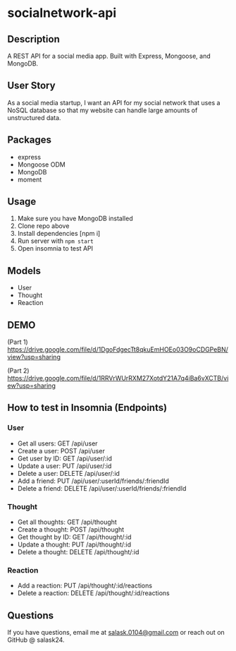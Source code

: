 # socialnetwork-api

## Description
A REST API for a social media app. Built with Express, Mongoose, and MongoDB.

## User Story
As a social media startup, I want an API for my social network that uses a NoSQL database so that my website can handle large amounts of unstructured data.

## Packages
- express
- Mongoose ODM
- MongoDB
- moment

## Usage

1. Make sure you have MongoDB installed
2. Clone repo above 
3. Install dependencies [npm i] 
4. Run server with ```npm start``` 
5. Open insomnia to test API

## Models
- User
- Thought 
- Reaction


## DEMO

(Part 1) https://drive.google.com/file/d/1DgoFdgecTt8qkuEmHOEo03O9oCDGPeBN/view?usp=sharing

(Part 2) https://drive.google.com/file/d/1RRVrWUrRXM27XotdY21A7q4iBa6vXCTB/view?usp=sharing


## How to test in Insomnia (Endpoints)

### User

- Get all users: GET /api/user
- Create a user: POST /api/user
- Get user by ID: GET /api/user/:id
- Update a user: PUT /api/user/:id
- Delete a user: DELETE /api/user/:id
- Add a friend: PUT /api/user/:userId/friends/:friendId
- Delete a friend: DELETE /api/user/:userId/friends/:friendId

### Thought

- Get all thoughts: GET /api/thought
- Create a thought: POST /api/thought
- Get thought by ID: GET /api/thought/:id
- Update a thought: PUT /api/thought/:id
- Delete a thought: DELETE /api/thought/:id


### Reaction

- Add a reaction: PUT /api/thought/:id/reactions
- Delete a reaction: DELETE /api/thought/:id/reactions

## Questions

If you have questions, email me at salask.0104@gmail.com or reach out on GitHub @ salask24.

